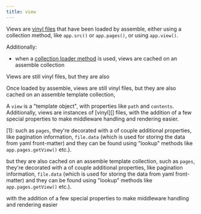 ```yaml
---
title: view
---
```



Views are [vinyl files](https://github.com/gulpjs/vinyl) that have been loaded by assemble, either using a collection method, like `app.src()` or `app.pages()`, or using `app.view()`.

Additionally:

- when a [collection loader method]() is used, views are cached on an assemble collection

Views are still vinyl files, but they are also

Once loaded by assemble, views are still vinyl files, but they are also cached on an assemble template collection,

A `view` is a "template object", with properties like `path` and `contents`.  Additionally, views are instances of [vinyl][] files, with the addition of a few special properties to make middleware handling and rendering easier.

[1]: such as `pages`, they're decorated with a of couple additional properties, like pagination information, `file.data` (which is used for storing the data from yaml front-matter) and they can be found using "lookup" methods like `app.pages.getView()` etc.).

but they are also cached on an assemble template collection, such as `pages`, they're decorated with a of couple additional properties, like pagination information, `file.data` (which is used for storing the data from yaml front-matter) and they can be found using "lookup" methods like `app.pages.getView()` etc.).



with the addition of a few special properties to make middleware handling and rendering easier

